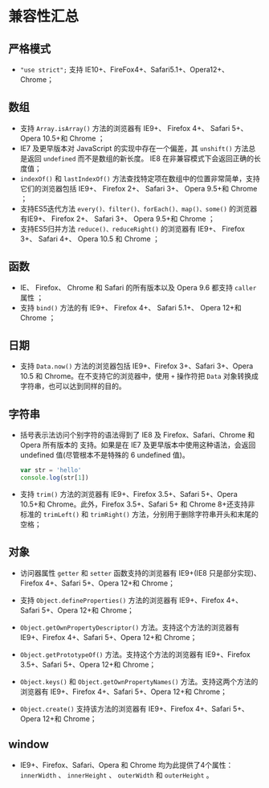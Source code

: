 # 兼容性汇总

## 严格模式  <a id="use-strict"></a>

* `"use strict";` 支持 IE10+、FireFox4+、Safari5.1+、Opera12+、Chrome； 

## 数组  <a id="array"></a>

* 支持 `Array.isArray()` 方法的浏览器有 IE9+、 Firefox 4+、 Safari 5+、 Opera 10.5+和 Chrome ；
* IE7 及更早版本对 JavaScript 的实现中存在一个偏差，其 `unshift()` 方法总是返回 `undefined` 而不是数组的新长度。 IE8 在非兼容模式下会返回正确的长度值；
* `indexOf()` 和 `lastIndexOf()` 方法查找特定项在数组中的位置非常简单，支持它们的浏览器包括 IE9+、 Firefox 2+、 Safari 3+、 Opera 9.5+和 Chrome ； 
* 支持ES5迭代方法 `every()、filter()、forEach()、map()、some()` 的浏览器有IE9+、 Firefox 2+、 Safari 3+、 Opera 9.5+和 Chrome ； 
* 支持ES5归并方法 `reduce()、reduceRight()` 的浏览器有 IE9+、 Firefox 3+、 Safari 4+、 Opera 10.5 和 Chrome ；

## 函数  <a id="function"></a>

* IE、 Firefox、 Chrome 和 Safari 的所有版本以及 Opera 9.6 都支持 `caller` 属性 ； 
* 支持 `bind()` 方法的有 IE9+、 Firefox 4+、 Safari 5.1+、 Opera 12+和 Chrome ；

## 日期  <a id="date"></a>

* 支持 `Data.now()` 方法的浏览器包括 IE9+、Firefox 3+、Safari 3+、Opera 10.5 和 Chrome。在不支持它的浏览器中，使用 `+` 操作符把 `Data` 对象转换成字符串，也可以达到同样的目的。

## 字符串  <a id="string"></a>

* 括号表示法访问个别字符的语法得到了 IE8 及 Firefox、Safari、Chrome 和 Opera 所有版本的 支持。如果是在 IE7 及更早版本中使用这种语法，会返回 undefined 值(尽管根本不是特殊的 6 undefined 值)。
  ```js
  var str = 'hello'
  console.log(str[1])
  ```
* 支持 `trim()` 方法的浏览器有 IE9+、Firefox 3.5+、Safari 5+、Opera 10.5+和 Chrome。此外，Firefox 3.5+、Safari 5+ 和 Chrome 8+还支持非标准的 `trimLeft()` 和 `trimRight()` 方法，分别用于删除字符串开头和末尾的空格；

## 对象 <a id="object"></a>

* 访问器属性 `getter` 和 `setter` 函数支持的浏览器有 IE9+(IE8 只是部分实现)、Firefox 4+、Safari 5+、Opera 12+和 Chrome；

* 支持 `Object.defineProperties()` 方法的浏览器有 IE9+、Firefox 4+、Safari 5+、Opera 12+和 Chrome；

* `Object.getOwnPropertyDescriptor()` 方法。支持这个方法的浏览器有 IE9+、Firefox 4+、Safari 5+、Opera 12+和 Chrome；

* `Object.getPrototypeOf()` 方法。支持这个方法的浏览器有 IE9+、Firefox 3.5+、Safari 5+、Opera 12+和 Chrome；

* `Object.keys()` 和 `Object.getOwnPropertyNames()` 方法。支持这两个方法的浏览器有 IE9+、Firefox 4+、Safari 5+、Opera 12+和 Chrome；

* `Object.create()` 支持该方法的浏览器有 IE9+、Firefox 4+、Safari 5+、Opera 12+和 Chrome；
  

## window <a id="window"></a>

* IE9+、Firefox、Safari、Opera 和 Chrome 均为此提供了4个属性： `innerWidth` 、 `innerHeight` 、 `outerWidth` 和 `outerHeight` 。